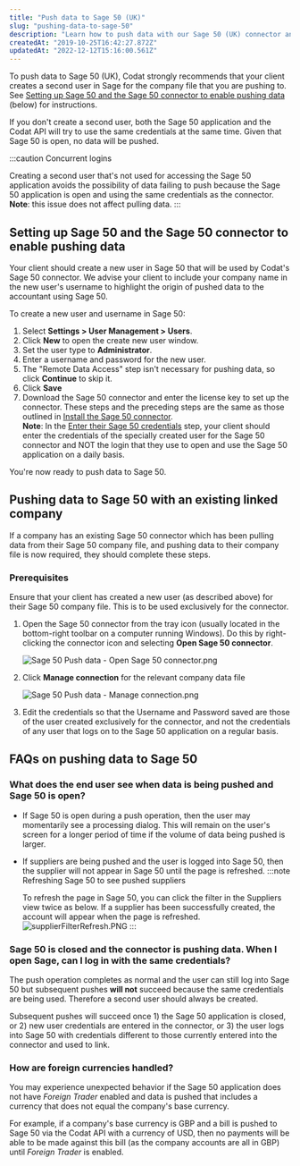 ```yaml
---
title: "Push data to Sage 50 (UK)"
slug: "pushing-data-to-sage-50"
description: "Learn how to push data with our Sage 50 (UK) connector and view FAQs."
createdAt: "2019-10-25T16:42:27.872Z"
updatedAt: "2022-12-12T15:16:00.561Z"
---
```


To push data to Sage 50 (UK), Codat strongly recommends that your client creates a second user in Sage for the company file that you are pushing to. See [Setting up Sage 50 and the Sage 50 connector to enable pushing data](/pushing-data-to-sage-50#section-setting-up-sage-50-and-the-sage-50-connector-to-enable-pushing-data) (below) for instructions.

If you don't create a second user, both the Sage 50 application and the Codat API will try to use the same credentials at the same time. Given that Sage 50 is open, no data will be pushed.

:::caution Concurrent logins

Creating a second user that's not used for accessing the Sage 50 application avoids the possibility of data failing to push because the Sage 50 application is open and using the same credentials as the connector.
**Note**: this issue does not affect pulling data.
:::

## Setting up Sage 50 and the Sage 50 connector to enable pushing data

Your client should create a new user in Sage 50 that will be used by Codat's Sage 50 connector. We advise your client to include your company name in the new user's username to highlight the origin of pushed data to the accountant using Sage 50.

To create a new user and username in Sage 50:

1. Select **Settings > User Management > Users**.
2. Click **New** to open the create new user window.
3. Set the user type to **Administrator**.
4. Enter a username and password for the new user.
5. The "Remote Data Access" step isn't necessary for pushing data, so click **Continue** to skip it.
6. Click **Save**
7. Download the Sage 50 connector and enter the license key to set up the connector. These steps and the preceding steps are the same as those outlined in [Install the Sage 50 connector](/installing-the-sage-50-connector).  
   **Note**: In the [Enter their Sage 50 credentials](/installing-the-sage-50-connector#5-enter-their-sage-50-credentials) step, your client should enter the credentials of the specially created user for the Sage 50 connector and NOT the login that they use to open and use the Sage 50 application on a daily basis.

You're now ready to push data to Sage 50.

## Pushing data to Sage 50 with an existing linked company

If a company has an existing Sage 50 connector which has been pulling data from their Sage 50 company file, and pushing data to their company file is now required, they should complete these steps.

### Prerequisites

Ensure that your client has created a new user (as described above) for their Sage 50 company file. This is to be used exclusively for the connector.

1. Open the Sage 50 connector from the tray icon (usually located in the bottom-right toolbar on a computer running Windows). Do this by right-clicking the connector icon and selecting **Open Sage 50 connector**.

   ![](https://files.readme.io/ce398a2-Sage_50_Push_data_-_Open_Sage_50_connector.png "Sage 50 Push data - Open Sage 50 connector.png")

2. Click **Manage connection** for the relevant company data file

   ![](https://files.readme.io/d84aee4-Sage_50_Push_data_-_Manage_connection.png "Sage 50 Push data - Manage connection.png")

3. Edit the credentials so that the Username and Password saved are those of the user created exclusively for the connector, and not the credentials of any user that logs on to the Sage 50 application on a regular basis.

## FAQs on pushing data to Sage 50

### What does the end user see when data is being pushed and Sage 50 is open?

- If Sage 50 is open during a push operation, then the user may momentarily see a processing dialog. This will remain on the user's screen for a longer period of time if the volume of data being pushed is larger.
- If suppliers are being pushed and the user is logged into Sage 50, then the supplier will not appear in Sage 50 until the page is refreshed.
  :::note Refreshing Sage 50 to see pushed suppliers

  To refresh the page in Sage 50, you can click the filter in the Suppliers view twice as below. If a supplier has been successfully created, the account will appear when the page is refreshed.  
  ![](https://files.readme.io/719da3c-supplierFilterRefresh.PNG "supplierFilterRefresh.PNG")
  :::

### Sage 50 is closed and the connector is pushing data. When I open Sage, can I log in with the same credentials?

The push operation completes as normal and the user can still log into Sage 50 but subsequent pushes **will not** succeed because the same credentials are being used. Therefore a second user should always be created.

Subsequent pushes will succeed once 1) the Sage 50 application is closed, or 2) new user credentials are entered in the connector, or 3) the user logs into Sage 50 with credentials different to those currently entered into the connector and used to link.

### How are foreign currencies handled?

You may experience unexpected behavior if the Sage 50 application does not have _Foreign Trader_ enabled and data is pushed that includes a currency that does not equal the company's base currency.

For example, if a company's base currency is GBP and a bill is pushed to Sage 50 via the Codat API with a currency of USD, then no payments will be able to be made against this bill (as the company accounts are all in GBP) until _Foreign Trader_ is enabled.
